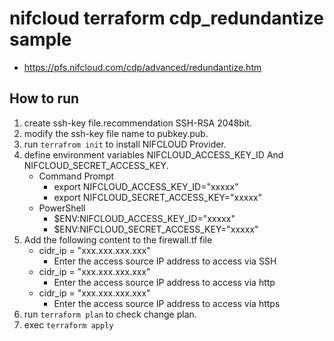 # nifcloud terraform cdp_redundantize sample
* https://pfs.nifcloud.com/cdp/advanced/redundantize.htm
## How to run

1. create ssh-key file.recommendation SSH-RSA 2048bit.
2. modify the ssh-key file name to pubkey.pub.
3. run `terrafrom init` to install NIFCLOUD Provider.
4. define environment variables NIFCLOUD_ACCESS_KEY_ID And NIFCLOUD_SECRET_ACCESS_KEY. 
   * Command Prompt
     * export NIFCLOUD_ACCESS_KEY_ID="xxxxx"
     * export NIFCLOUD_SECRET_ACCESS_KEY="xxxxx"
   * PowerShell
     * $ENV:NIFCLOUD_ACCESS_KEY_ID="xxxxx"
     * $ENV:NIFCLOUD_SECRET_ACCESS_KEY="xxxxx"
5. Add the following content to the firewall.tf file
   * cidr_ip = "xxx.xxx.xxx.xxx"
     * Enter the access source IP address to access via SSH  
   * cidr_ip = "xxx.xxx.xxx.xxx"
     * Enter the access source IP address to access via http  
   * cidr_ip = "xxx.xxx.xxx.xxx"
     * Enter the access source IP address to access via https  
5. run `terraform plan` to check change plan.
6. exec `terraform apply`